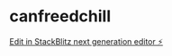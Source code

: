# canfreedchill

[Edit in StackBlitz next generation editor ⚡️](https://stackblitz.com/~/github.com/andyfreed/canfreedchill)